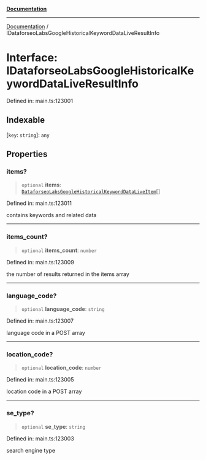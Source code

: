 [**Documentation**](../README.md)

***

[Documentation](../README.md) / IDataforseoLabsGoogleHistoricalKeywordDataLiveResultInfo

# Interface: IDataforseoLabsGoogleHistoricalKeywordDataLiveResultInfo

Defined in: main.ts:123001

## Indexable

\[`key`: `string`\]: `any`

## Properties

### items?

> `optional` **items**: [`DataforseoLabsGoogleHistoricalKeywordDataLiveItem`](../classes/DataforseoLabsGoogleHistoricalKeywordDataLiveItem.md)[]

Defined in: main.ts:123011

contains keywords and related data

***

### items\_count?

> `optional` **items\_count**: `number`

Defined in: main.ts:123009

the number of results returned in the items array

***

### language\_code?

> `optional` **language\_code**: `string`

Defined in: main.ts:123007

language code in a POST array

***

### location\_code?

> `optional` **location\_code**: `number`

Defined in: main.ts:123005

location code in a POST array

***

### se\_type?

> `optional` **se\_type**: `string`

Defined in: main.ts:123003

search engine type
